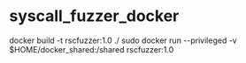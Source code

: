 # syscall_fuzzer_docker
docker build -t rscfuzzer:1.0 ./
sudo docker run --privileged -v $HOME/docker_shared:/shared rscfuzzer:1.0
